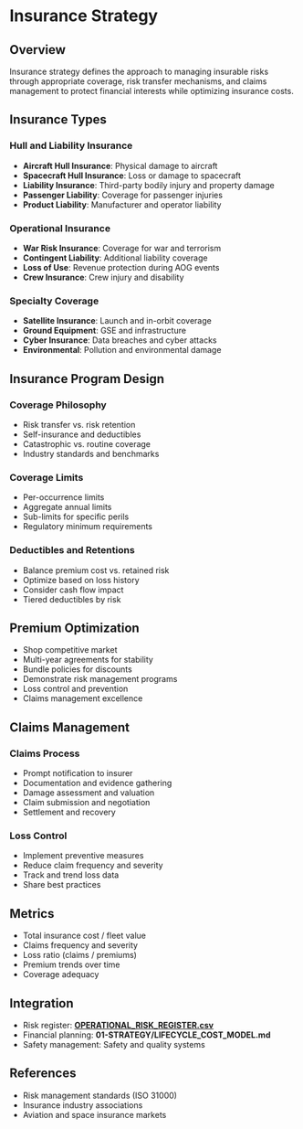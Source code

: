 # Insurance Strategy

## Overview

Insurance strategy defines the approach to managing insurable risks through appropriate coverage, risk transfer mechanisms, and claims management to protect financial interests while optimizing insurance costs.

## Insurance Types

### Hull and Liability Insurance
- **Aircraft Hull Insurance**: Physical damage to aircraft
- **Spacecraft Hull Insurance**: Loss or damage to spacecraft
- **Liability Insurance**: Third-party bodily injury and property damage
- **Passenger Liability**: Coverage for passenger injuries
- **Product Liability**: Manufacturer and operator liability

### Operational Insurance
- **War Risk Insurance**: Coverage for war and terrorism
- **Contingent Liability**: Additional liability coverage
- **Loss of Use**: Revenue protection during AOG events
- **Crew Insurance**: Crew injury and disability

### Specialty Coverage
- **Satellite Insurance**: Launch and in-orbit coverage
- **Ground Equipment**: GSE and infrastructure
- **Cyber Insurance**: Data breaches and cyber attacks
- **Environmental**: Pollution and environmental damage

## Insurance Program Design

### Coverage Philosophy
- Risk transfer vs. risk retention
- Self-insurance and deductibles
- Catastrophic vs. routine coverage
- Industry standards and benchmarks

### Coverage Limits
- Per-occurrence limits
- Aggregate annual limits
- Sub-limits for specific perils
- Regulatory minimum requirements

### Deductibles and Retentions
- Balance premium cost vs. retained risk
- Optimize based on loss history
- Consider cash flow impact
- Tiered deductibles by risk

## Premium Optimization

- Shop competitive market
- Multi-year agreements for stability
- Bundle policies for discounts
- Demonstrate risk management programs
- Loss control and prevention
- Claims management excellence

## Claims Management

### Claims Process
- Prompt notification to insurer
- Documentation and evidence gathering
- Damage assessment and valuation
- Claim submission and negotiation
- Settlement and recovery

### Loss Control
- Implement preventive measures
- Reduce claim frequency and severity
- Track and trend loss data
- Share best practices

## Metrics

- Total insurance cost / fleet value
- Claims frequency and severity
- Loss ratio (claims / premiums)
- Premium trends over time
- Coverage adequacy

## Integration

- Risk register: **[OPERATIONAL_RISK_REGISTER.csv](OPERATIONAL_RISK_REGISTER.csv)**
- Financial planning: **01-STRATEGY/LIFECYCLE_COST_MODEL.md**
- Safety management: Safety and quality systems

## References

- Risk management standards (ISO 31000)
- Insurance industry associations
- Aviation and space insurance markets
